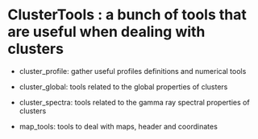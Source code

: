 # ClusterTools : a bunch of tools that are useful when dealing with clusters

- cluster_profile: 
	gather useful profiles definitions and numerical tools

- cluster_global:
	tools related to the global properties of clusters

- cluster_spectra:
	tools related to the gamma ray spectral properties of clusters

- map_tools:
	tools to deal with maps, header and coordinates
